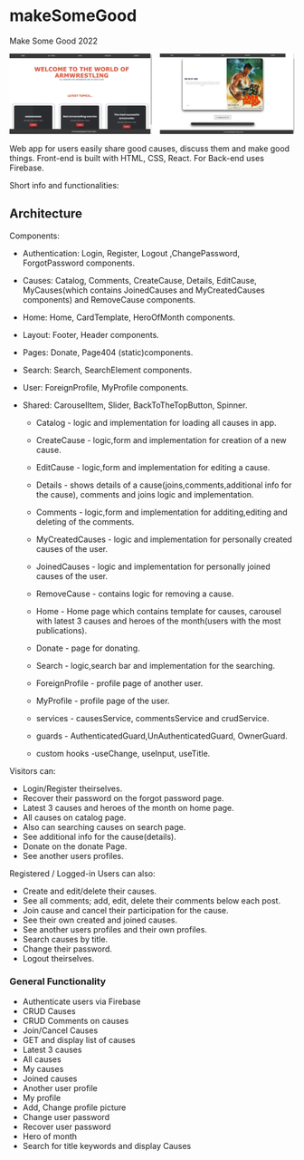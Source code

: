 # makeSomeGood

Make Some Good 2022

![Printscreen-Website](https://github.com/hvpetrow/Angular/blob/main/armwrestlingbook/client/src/assets/Printscreen2.png)

Web app for users easily share good causes, discuss them and make good things.
Front-end is built with HTML, CSS, React. For Back-end uses Firebase.

Short info and functionalities:

## Architecture

Components:

-   Authentication: Login, Register, Logout ,ChangePassword, ForgotPassword components.
-   Causes: Catalog, Comments, CreateCause, Details, EditCause, MyCauses(which contains JoinedCauses and MyCreatedCauses components) and RemoveCause components.
-   Home: Home, CardTemplate, HeroOfMonth components.
-   Layout: Footer, Header components.
-   Pages: Donate, Page404 (static)components.
-   Search: Search, SearchElement components.
-   User: ForeignProfile, MyProfile components.
-   Shared: CarouselItem, Slider, BackToTheTopButton, Spinner.

    -   Catalog - logic and implementation for loading all causes in app.
    -   CreateCause - logic,form and implementation for creation of a new cause.
    -   EditCause - logic,form and implementation for editing a cause.
    -   Details - shows details of a cause(joins,comments,additional info for the cause), comments and joins logic and implementation.
    -   Comments - logic,form and implementation for additing,editing and deleting of the comments.
    -   MyCreatedCauses - logic and implementation for personally created causes of the user.
    -   JoinedCauses - logic and implementation for personally joined causes of the user.
    -   RemoveCause - contains logic for removing a cause.
    -   Home - Home page which contains template for causes, carousel with latest 3 causes and heroes of the month(users with the most publications).

    -   Donate - page for donating.
    -   Search - logic,search bar and implementation for the searching.
    -   ForeignProfile - profile page of another user.
    -   MyProfile - profile page of the user.

    -   services - causesService, commentsService and crudService.
    -   guards - AuthenticatedGuard,UnAuthenticatedGuard, OwnerGuard.
    -   custom hooks -useChange, useInput, useTitle.

Visitors can:

-   Login/Register theirselves.
-   Recover their password on the forgot password page.
-   Latest 3 causes and heroes of the month on home page.
-   All causes on catalog page.
-   Also can searching causes on search page.
-   See additional info for the cause(details).
-   Donate on the donate Page.
-   See another users profiles.

Registered / Logged-in Users can also:

-   Create and edit/delete their causes.
-   See all comments; add, edit, delete their comments below each post.
-   Join cause and cancel their participation for the cause.
-   See their own created and joined causes.
-   See another users profiles and their own profiles.
-   Search causes by title.
-   Change their password.
-   Logout theirselves.

### General Functionality

-   Authenticate users via Firebase
-   CRUD Causes
-   CRUD Comments on causes
-   Join/Cancel Causes
-   GET and display list of causes
-   Latest 3 causes
-   All causes
-   My causes
-   Joined causes
-   Another user profile
-   My profile
-   Add, Change profile picture
-   Change user password
-   Recover user password
-   Hero of month
-   Search for title keywords and display Causes
